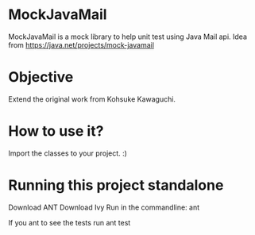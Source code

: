 MockJavaMail
============

MockJavaMail is a mock library to help unit test using Java Mail api. Idea from https://java.net/projects/mock-javamail

Objective
============

Extend the original work from Kohsuke Kawaguchi.

How to use it?
====

Import the classes to your project.
:)

Running this project standalone
====

Download ANT
Download Ivy
Run in the commandline: ant

If you ant to see the tests run ant test
